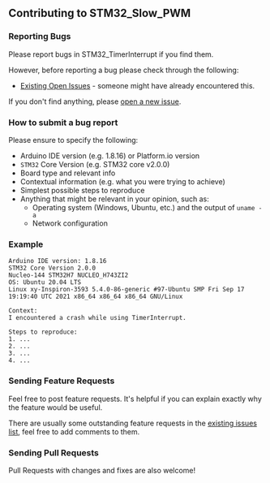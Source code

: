 ## Contributing to STM32_Slow_PWM

### Reporting Bugs

Please report bugs in STM32_TimerInterrupt if you find them.

However, before reporting a bug please check through the following:

* [Existing Open Issues](https://github.com/khoih-prog/STM32_TimerInterrupt/issues) - someone might have already encountered this.

If you don't find anything, please [open a new issue](https://github.com/khoih-prog/STM32_TimerInterrupt/issues/new).

### How to submit a bug report

Please ensure to specify the following:

* Arduino IDE version (e.g. 1.8.16) or Platform.io version
* `STM32` Core Version (e.g. STM32 core v2.0.0)
* Board type and relevant info
* Contextual information (e.g. what you were trying to achieve)
* Simplest possible steps to reproduce
* Anything that might be relevant in your opinion, such as:
  * Operating system (Windows, Ubuntu, etc.) and the output of `uname -a`
  * Network configuration


### Example

```
Arduino IDE version: 1.8.16
STM32 Core Version 2.0.0
Nucleo-144 STM32H7 NUCLEO_H743ZI2
OS: Ubuntu 20.04 LTS
Linux xy-Inspiron-3593 5.4.0-86-generic #97-Ubuntu SMP Fri Sep 17 19:19:40 UTC 2021 x86_64 x86_64 x86_64 GNU/Linux

Context:
I encountered a crash while using TimerInterrupt.

Steps to reproduce:
1. ...
2. ...
3. ...
4. ...
```

### Sending Feature Requests

Feel free to post feature requests. It's helpful if you can explain exactly why the feature would be useful.

There are usually some outstanding feature requests in the [existing issues list](https://github.com/khoih-prog/STM32_Slow_PWM/issues?q=is%3Aopen+is%3Aissue+label%3Aenhancement), feel free to add comments to them.

### Sending Pull Requests

Pull Requests with changes and fixes are also welcome!
